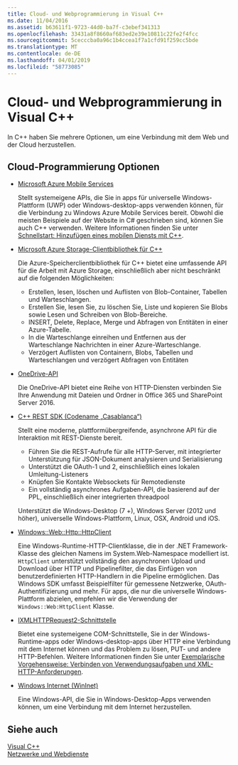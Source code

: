 ```yaml
---
title: Cloud- und Webprogrammierung in Visual C++
ms.date: 11/04/2016
ms.assetid: b63611f1-9723-44d0-ba7f-c3ebef341313
ms.openlocfilehash: 33431a8f8660af683ed2e39e10811c22fe2f4fcc
ms.sourcegitcommit: 5cecccba0a96c1b4ccea1f7a1cfd91f259cc5bde
ms.translationtype: MT
ms.contentlocale: de-DE
ms.lasthandoff: 04/01/2019
ms.locfileid: "58773085"
---
```

# <a name="cloud-and-web-programming-in-visual-c"></a>Cloud- und Webprogrammierung in Visual C++

In C++ haben Sie mehrere Optionen, um eine Verbindung mit dem Web und der Cloud herzustellen.

## <a name="cloud-programming-options"></a>Cloud-Programmierung Optionen

- [Microsoft Azure Mobile Services](http://www.windowsazure.com/develop/mobile/)

  Stellt systemeigene APIs, die Sie in apps für universelle Windows-Plattform (UWP) oder Windows-desktop-apps verwenden können, für die Verbindung zu Windows Azure Mobile Services bereit. Obwohl die meisten Beispiele auf der Website in C# geschrieben sind, können Sie auch C++ verwenden. Weitere Informationen finden Sie unter [Schnellstart: Hinzufügen eines mobilen Diensts mit C++](https://msdn.microsoft.com/library/windows/apps/dn263181.aspx).

- [Microsoft Azure Storage-Clientbibliothek für C++](https://blogs.msdn.microsoft.com/windowsazurestorage/2015/04/29/microsoft-azure-storage-client-library-for-c-v1-0-0-general-availability/)

  Die Azure-Speicherclientbibliothek für C++ bietet eine umfassende API für die Arbeit mit Azure Storage, einschließlich aber nicht beschränkt auf die folgenden Möglichkeiten:

  - Erstellen, lesen, löschen und Auflisten von Blob-Container, Tabellen und Warteschlangen.
  - Erstellen Sie, lesen Sie, zu löschen Sie, Liste und kopieren Sie Blobs sowie Lesen und Schreiben von Blob-Bereiche.
  - INSERT, Delete, Replace, Merge und Abfragen von Entitäten in einer Azure-Tabelle.
  - In die Warteschlange einreihen und Entfernen aus der Warteschlange Nachrichten in einer Azure-Warteschlange.
  - Verzögert Auflisten von Containern, Blobs, Tabellen und Warteschlangen und verzögert Abfragen von Entitäten

- [OneDrive-API](https://dev.onedrive.com/README.htm)

  Die OneDrive-API bietet eine Reihe von HTTP-Diensten verbinden Sie Ihre Anwendung mit Dateien und Ordner in Office 365 und SharePoint Server 2016.

- [C++ REST SDK (Codename „Casablanca“)](https://github.com/Microsoft/cpprestsdk)

  Stellt eine moderne, plattformübergreifende, asynchrone API für die Interaktion mit REST-Dienste bereit.

  - Führen Sie die REST-Aufrufe für alle HTTP-Server, mit integrierter Unterstützung für JSON-Dokument analysieren und Serialisierung
  - Unterstützt die OAuth-1 und 2, einschließlich eines lokalen Umleitung-Listeners
  - Knüpfen Sie Kontakte Websockets für Remotedienste
  - Ein vollständig asynchrones Aufgaben-API, die basierend auf der PPL, einschließlich einer integrierten threadpool

  Unterstützt die Windows-Desktop (7 +), Windows Server (2012 und höher), universelle Windows-Plattform, Linux, OSX, Android und iOS.

- [Windows::Web::Http::HttpClient](/uwp/api/windows.web.http.httpclient)

  Eine Windows-Runtime-HTTP-Clientklasse, die in der .NET Framework-Klasse des gleichen Namens im System.Web-Namespace modelliert ist. `HttpClient` unterstützt vollständig den asynchronen Upload und Download über HTTP und Pipelinefilter, die das Einfügen von benutzerdefinierten HTTP-Handlern in die Pipeline ermöglichen. Das Windows SDK umfasst Beispielfilter für gemessene Netzwerke, OAuth-Authentifizierung und mehr. Für apps, die nur die universelle Windows-Plattform abzielen, empfehlen wir die Verwendung der `Windows::Web:HttpClient` Klasse.

- [IXMLHTTPRequest2-Schnittstelle](/windows/desktop/api/msxml6/nn-msxml6-ixmlhttprequest2)

  Bietet eine systemeigene COM-Schnittstelle, Sie in der Windows-Runtime-apps oder Windows-desktop-apps über HTTP eine Verbindung mit dem Internet können und das Problem zu lösen, PUT- und andere HTTP-Befehlen. Weitere Informationen finden Sie unter [Exemplarische Vorgehensweise: Verbinden von Verwendungsaufgaben und XML-HTTP-Anforderungen](../parallel/concrt/walkthrough-connecting-using-tasks-and-xml-http-requests.md).

- [Windows Internet (WinInet)](/windows/desktop/WinInet/portal)

  Eine Windows-API, die Sie in Windows-Desktop-Apps verwenden können, um eine Verbindung mit dem Internet herzustellen.

## <a name="see-also"></a>Siehe auch

[Visual C++](../overview/visual-cpp-in-visual-studio.md) <br/>
[Netzwerke und Webdienste](/windows/uwp/networking/)
